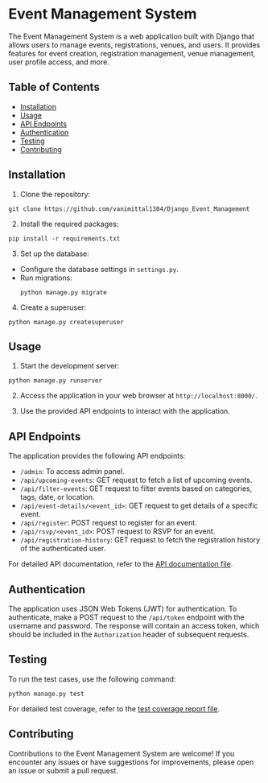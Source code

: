 # Event Management System

The Event Management System is a web application built with Django that allows users to manage events, registrations, venues, and users. It provides features for event creation, registration management, venue management, user profile access, and more.

## Table of Contents
- [Installation](#installation)
- [Usage](#usage)
- [API Endpoints](#api-endpoints)
- [Authentication](#authentication)
- [Testing](#testing)
- [Contributing](#contributing)

## Installation

1. Clone the repository:
  ```
  git clone https://github.com/vanimittal1304/Django_Event_Management
  ```

2. Install the required packages:
  ```
  pip install -r requirements.txt
  ```

3. Set up the database:
- Configure the database settings in `settings.py`.
- Run migrations:
  ```
  python manage.py migrate
  ```

4. Create a superuser:
  ```
  python manage.py createsuperuser
  ```

## Usage

1. Start the development server:
  ```
  python manage.py runserver
  ```

2. Access the application in your web browser at `http://localhost:8000/`.

3. Use the provided API endpoints to interact with the application.

## API Endpoints

The application provides the following API endpoints:

- `/admin`: To access admin panel.
- `/api/upcoming-events`: GET request to fetch a list of upcoming events.
- `/api/filter-events`: GET request to filter events based on categories, tags, date, or location.
- `/api/event-details/<event_id>`: GET request to get details of a specific event.
- `/api/register`: POST request to register for an event.
- `/api/rsvp/<event_id>`: POST request to RSVP for an event.
- `/api/registration-history`: GET request to fetch the registration history of the authenticated user.

For detailed API documentation, refer to the [API documentation file](API_DOCUMENTATION.md).

## Authentication

The application uses JSON Web Tokens (JWT) for authentication. To authenticate, make a POST request to the `/api/token` endpoint with the username and password. The response will contain an access token, which should be included in the `Authorization` header of subsequent requests.

## Testing

To run the test cases, use the following command:
  ```
  python manage.py test
  ```

For detailed test coverage, refer to the [test coverage report file](TEST_COVERAGE.md).

## Contributing

Contributions to the Event Management System are welcome! If you encounter any issues or have suggestions for improvements, please open an issue or submit a pull request.

